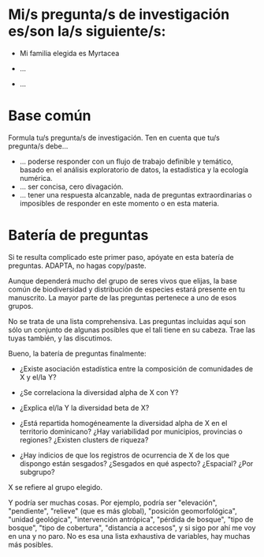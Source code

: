 # Mi/s pregunta/s de investigación es/son la/s siguiente/s:

* Mi familia elegida es Myrtacea

* ...

* ...

# Base común

Formula tu/s pregunta/s de investigación. Ten en cuenta que tu/s pregunta/s debe...

* ... poderse responder con un flujo de trabajo definible y temático, basado en el análisis exploratorio de datos, la estadística y la ecología numérica.
* ... ser concisa, cero divagación.
* ... tener una respuesta alcanzable, nada de preguntas extraordinarias o imposibles de responder en este momento o en esta materia.

# Batería de preguntas

Si te resulta complicado este primer paso, apóyate en esta batería de preguntas. ADAPTA, no hagas copy/paste.

Aunque dependerá mucho del grupo de seres vivos que elijas, la base común de biodiversidad y distribución de especies estará presente en tu manuscrito. La mayor parte de las preguntas pertenece a uno de esos grupos.

No se trata de una lista comprehensiva. Las preguntas incluidas aquí son sólo un conjunto de algunas posibles que el tali tiene en su cabeza. Trae las tuyas también, y las discutimos.

Bueno, la batería de preguntas finalmente:

* ¿Existe asociación estadística entre la composición de comunidades de X y el/la Y?

* ¿Se correlaciona la diversidad alpha de X con Y?

* ¿Explica el/la Y la diversidad beta de X?

* ¿Está repartida homogéneamente la diversidad alpha de X en el territorio dominicano? ¿Hay variabilidad por municipios, provincias o regiones? ¿Existen clusters de riqueza?

* ¿Hay indicios de que los registros de ocurrencia de X de los que dispongo están sesgados? ¿Sesgados en qué aspecto? ¿Espacial? ¿Por subgrupo?

X se refiere al grupo elegido.

Y podría ser muchas cosas. Por ejemplo, podría ser "elevación", "pendiente", "relieve" (que es más global), "posición geomorfológica", "unidad geológica", "intervención antrópica", "pérdida de bosque", "tipo de bosque", "tipo de cobertura", "distancia a accesos", y si sigo por ahí me voy en una y no paro. No es esa una lista exhaustiva de variables, hay muchas más posibles.
